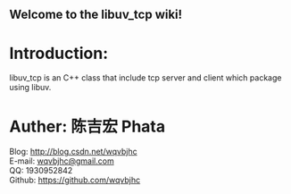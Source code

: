 ﻿Welcome to the libuv_tcp wiki!
-------
# Introduction:<br>
libuv_tcp is an C++ class that include tcp server and client which package using libuv.<br>
# Auther: 陈吉宏 Phata<br>
Blog: http://blog.csdn.net/wqvbjhc<br>
E-mail: wqvbjhc@gmail.com<br>
QQ: 1930952842<br>
Github: https://github.com/wqvbjhc<br>